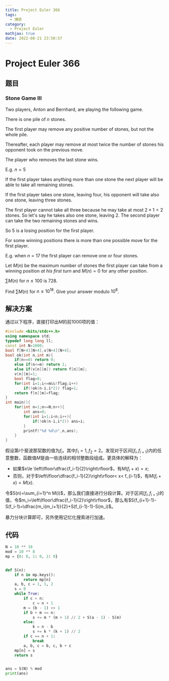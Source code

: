 ```yaml
---
title: Project Euler 366
tags:
  - 博弈
category:
  - Project Euler
mathjax: true
date: 2022-08-21 23:50:57
---
```


<escape><!-- more --></escape>

# Project Euler 366

## 题目

### Stone Game III

Two players, Anton and Bernhard, are playing the following game.

There is one pile of $n$ stones.

The first player may remove any positive number of stones, but not the whole pile.

Thereafter, each player may remove at most twice the number of stones his opponent took on the previous move.

The player who removes the last stone wins.

E.g. $n=5$

If the first player takes anything more than one stone the next player will be able to take all remaining stones.

If the first player takes one stone, leaving four, his opponent will take also one stone, leaving three stones.

The first player cannot take all three because he may take at most $2\times1=2$ stones. So let's say he takes also one stone, leaving $2$. The second player can take the two remaining stones and wins.

So $5$ is a losing position for the first player.

For some winning positions there is more than one possible move for the first player.

E.g. when $n=17$ the first player can remove one or four stones.

Let $M(n)$ be the maximum number of stones the first player can take from a winning position *at his first turn* and $M(n)=0$ for any other position.

$\sum M(n)$ for $n\le100$ is $728$.

Find $\sum M(n)$ for $n\le10^{18}$. Give your answer modulo $10^8$.

## 解决方案

通过以下程序，直接打印出$M$的前$1000$项的值：

```C++
#include <bits/stdc++.h>
using namespace std;
typedef long long ll;
const int N=1000;
bool f[N+4][N+4],v[N+4][N+4];
bool ok(int n,int m){
    if(n==0) return 0;
    else if(n<=m) return 1;
    else if(v[n][m]) return f[n][m];
    v[n][m]=1;
    bool flag=0;
    for(int i=1;i<=m&&!flag;i++)
        if(!ok(n-i,i*2)) flag=1;
    return f[n][m]=flag;
}
int main(){
    for(int n=1;n<=N;n++){
        int ans=0;
        for(int i=1;i<n;i++){
            if(!ok(n-i,i*2)) ans=i;
        }
        printf("%d %d\n",n,ans);
    }
}
```

假设第$i$个斐波那契数的值为$f_i$，其中$f_1=1,f_2=2$。发现对于区间$[f_i,f_{i+1})$内的任意整数，函数值$M$是由一些连续的相邻整数段组成。更具体的解释为：

- 如果$x\le \left\lfloor\dfrac{f_i-1}{2}\right\rfloor$，有$M(f_i+x)=x;$
- 否则，对于$\left\lfloor\dfrac{f_i-1}{2}\right\rfloor< x< f_{i-1}$，有$M(f_i+x)=M(x).$

令$S(n)=\sum_{i=1}^n M(i)$，那么我们直接进行分段计算。对于区间$[f_i,f_{i+1})$的值，令$m_i=\left\lfloor\dfrac{f_i-1}{2}\right\rfloor$，那么有$S(f_{i+1}-1)-S(f_i-1)=\dfrac{m_i(m_i+1)}{2}+S(f_{i-1}-1)-S(m_i)$。

暴力分块计算即可，另外使用记忆化搜索进行加速。

## 代码

```py
N = 10 ** 18
mod = 10 ** 8
mp = {0: 0, 1: 0, 2: 0}


def S(n):
    if n in mp.keys():
        return mp[n]
    a, b, c = 1, 1, 2
    s = 0
    while True:
        if c > n:
            c = n + 1
        m = (b - 1) >> 1
        if b + m <= n:
            s += m * (m + 1) // 2 + S(a - 1) - S(m)
        else:
            k = n - b
            s += k * (k + 1) // 2
        if c == n + 1:
            break
        a, b, c = b, c, b + c
    mp[n] = s
    return s


ans = S(N) % mod
print(ans)

```
